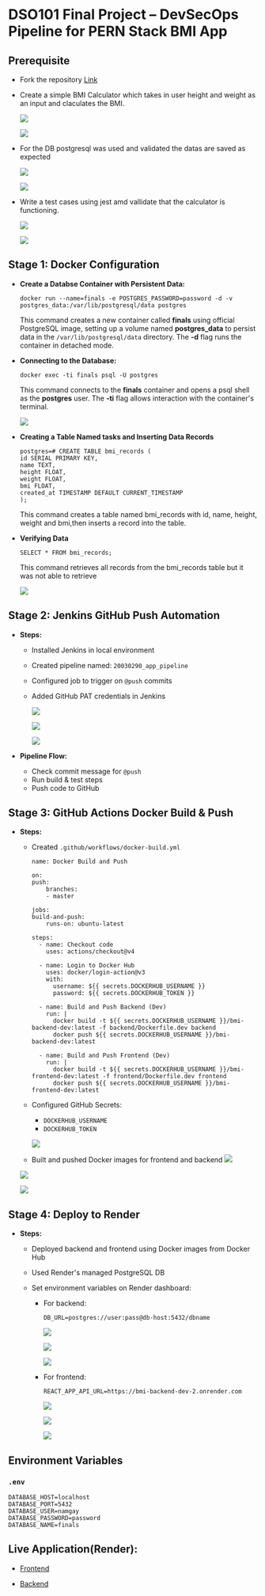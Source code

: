 # DSO101 Final Project – DevSecOps Pipeline for PERN Stack BMI App

## Prerequisite

- Fork the repository [Link]( https://github.com/Darshansgit/DSO101_SE_project.git)
- Create a simple BMI Calculator which takes in user height and weight as an input and claculates the BMI.

    ![](image/1.png)

    ![](image/2.png)

- For the DB postgresql was used and validated the datas are saved as expected

    ![](image/4.png)

    ![](image/6.png)

- Write a test cases using jest amd vallidate that the calculator is functioning.

    ![](image/7.png)

    ![](image/3.png)

## Stage 1: Docker Configuration

- **Create a Databse Container with Persistent Data:**
    ```
    docker run --name=finals -e POSTGRES_PASSWORD=password -d -v postgres_data:/var/lib/postgresql/data postgres
    ```
    This command creates a new container called **finals** using official PostgreSQL image, setting up a volume named **postgres_data** to persist data in the `/var/lib/postgresql/data` directory. The **-d** flag runs the container in detached mode.

- **Connecting to the Database:**
    ```
    docker exec -ti finals psql -U postgres
    ```
    This command connects to the **finals** container and opens a psql shell as the **postgres** user. The **-ti** flag allows interaction with the container's terminal.

    ![](image/b.png)

- **Creating a Table Named tasks and Inserting Data Records**
    ```
    postgres=# CREATE TABLE bmi_records (
    id SERIAL PRIMARY KEY,
    name TEXT,
    height FLOAT,
    weight FLOAT,
    bmi FLOAT,
    created_at TIMESTAMP DEFAULT CURRENT_TIMESTAMP
    );
    ```
    This command creates a table named bmi_records with id, name, height, weight and bmi,then inserts a record into the table.

- **Verifying Data**

    ```
    SELECT * FROM bmi_records;
    ```
    This command retrieves all records from the bmi_records table but it was not able to retrieve

    ![](image/b1.png)

## Stage 2: Jenkins GitHub Push Automation

- **Steps:**
  - Installed Jenkins in local environment
  - Created pipeline named: `20030290_app_pipeline`
  - Configured job to trigger on `@push` commits
  - Added GitHub PAT credentials in Jenkins

    ![](image/8.png)

    ![](image/9.png)

    ![](image/10.png)

- **Pipeline Flow:**
  - Check commit message for `@push`
  - Run build & test steps
  - Push code to GitHub

## Stage 3: GitHub Actions Docker Build & Push

- **Steps:**
  - Created `.github/workflows/docker-build.yml`

    ```
    name: Docker Build and Push

    on:
    push:
        branches:
        - master

    jobs:
    build-and-push:
        runs-on: ubuntu-latest

    steps:
      - name: Checkout code
        uses: actions/checkout@v4

      - name: Login to Docker Hub
        uses: docker/login-action@v3
        with:
          username: ${{ secrets.DOCKERHUB_USERNAME }}
          password: ${{ secrets.DOCKERHUB_TOKEN }}

      - name: Build and Push Backend (Dev)
        run: |
          docker build -t ${{ secrets.DOCKERHUB_USERNAME }}/bmi-backend-dev:latest -f backend/Dockerfile.dev backend
          docker push ${{ secrets.DOCKERHUB_USERNAME }}/bmi-backend-dev:latest

      - name: Build and Push Frontend (Dev)
        run: |
          docker build -t ${{ secrets.DOCKERHUB_USERNAME }}/bmi-frontend-dev:latest -f frontend/Dockerfile.dev frontend
          docker push ${{ secrets.DOCKERHUB_USERNAME }}/bmi-frontend-dev:latest
    ```

  - Configured GitHub Secrets:
    - `DOCKERHUB_USERNAME`
    - `DOCKERHUB_TOKEN`

    ![](image/11.png)

  - Built and pushed Docker images for frontend and backend
  ![](image/14.png)

  ![](image/16.png)

  ![](image/17.png)

## Stage 4: Deploy to Render

- **Steps:**
  - Deployed backend and frontend using Docker images from Docker Hub
  - Used Render's managed PostgreSQL DB
  - Set environment variables on Render dashboard:

    - For backend:
      ```
      DB_URL=postgres://user:pass@db-host:5432/dbname
      ```
      ![](image/18.png)

      ![](image/19.png)

      ![](image/20.png)

    - For frontend:

      ```
      REACT_APP_API_URL=https://bmi-backend-dev-2.onrender.com
      ```

      ![](image/21.png)

      ![](image/c.png)

      ![](image/c1.png)


    
## Environment Variables

### `.env`

```env
DATABASE_HOST=localhost
DATABASE_PORT=5432
DATABASE_USER=namgay
DATABASE_PASSWORD=password
DATABASE_NAME=finals
```

## Live Application(Render):

- [Frontend](https://bmi-frontend-dev-7.onrender.com)

- [Backend](https://bmi-backend-dev-2.onrender.com)





